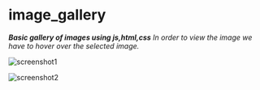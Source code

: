 # image_gallery

*__Basic gallery of images using js,html,css__*
*In order to view the image we have to hover over the selected image.*



![screenshot1](https://user-images.githubusercontent.com/45618714/82681383-533a8800-9c6b-11ea-8607-0a26bf8c09b0.png)

![screenshot2](https://user-images.githubusercontent.com/45618714/82681403-56357880-9c6b-11ea-8cee-57c239b3707a.png)




